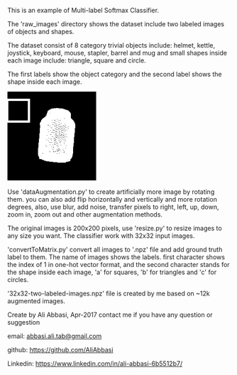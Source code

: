 This is an example of Multi-label Softmax Classifier.

The 'raw_images' directory shows the dataset include two labeled images of objects and shapes.

The dataset consist of 8 category trivial objects include: helmet, kettle, joystick, keyboard, mouse, stapler, barrel and mug
and small shapes inside each image include: triangle, square and circle. 

The first labels show the object category and the second label shows the shape inside each image.

 ![alt text](https://github.com/AliAbbasi/Multilabel-Image-Classification-with-Softmax/blob/master/raw_images/0a%20(2).png)

Use 'dataAugmentation.py' to create artificially more image by rotating them. you can also add flip horizontally and vertically and more rotation degrees, also, use blur, add noise, transfer pixels to right, left, up, down, zoom in, zoom out and other augmentation methods.

The original images is 200x200 pixels, use 'resize.py' to resize images to any size you want. The classifier work with 32x32 input images.

'convertToMatrix.py' convert all images to '.npz' file and add ground truth label to them.
The name of images shows the labels. first character shows the index of 1 in one-hot vector format, and the second character stands for the shape inside each image, 'a' for squares, 'b' for triangles and 'c' for circles.

'32x32-two-labeled-images.npz' file is created by me based on ~12k augmented images.




Create by Ali Abbasi, Apr-2017 contact me if you have any question or suggestion 

email: abbasi.ali.tab@gmail.com

github: https://github.com/AliAbbasi

Linkedin: https://www.linkedin.com/in/ali-abbasi-6b5512b7/
